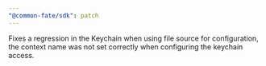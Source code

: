 ```yaml
---
"@common-fate/sdk": patch
---
```


Fixes a regression in the Keychain when using file source for configuration, the context name was not set correctly when configuring the keychain access.
